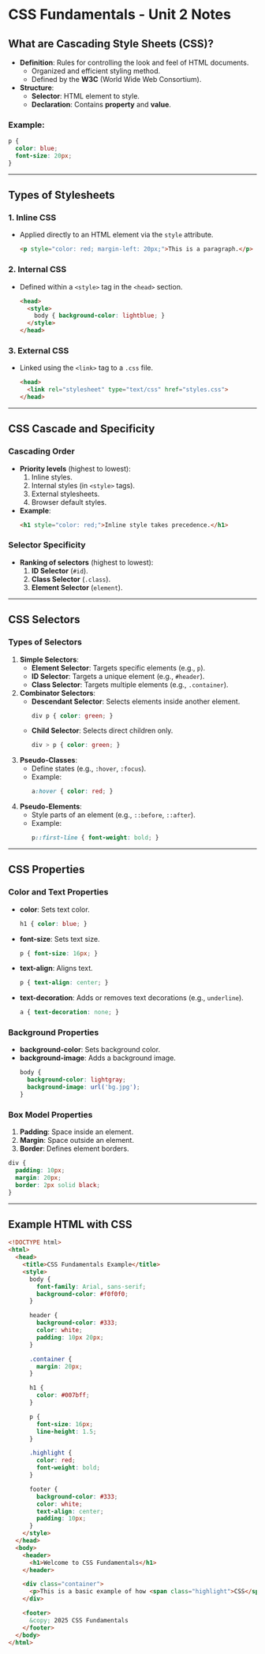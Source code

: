# CSS Fundamentals - Unit 2 Notes

## **What are Cascading Style Sheets (CSS)?**
- **Definition**: Rules for controlling the look and feel of HTML documents.
  - Organized and efficient styling method.
  - Defined by the **W3C** (World Wide Web Consortium).
- **Structure**:
  - **Selector**: HTML element to style.
  - **Declaration**: Contains **property** and **value**.

### **Example**:
```css
p {
  color: blue;
  font-size: 20px;
}
```

---

## **Types of Stylesheets**
### 1. **Inline CSS**
- Applied directly to an HTML element via the `style` attribute.
  ```html
  <p style="color: red; margin-left: 20px;">This is a paragraph.</p>
  ```
### 2. **Internal CSS**
- Defined within a `<style>` tag in the `<head>` section.
  ```html
  <head>
    <style>
      body { background-color: lightblue; }
    </style>
  </head>
  ```
### 3. **External CSS**
- Linked using the `<link>` tag to a `.css` file.
  ```html
  <head>
    <link rel="stylesheet" type="text/css" href="styles.css">
  </head>
  ```

---

## **CSS Cascade and Specificity**
### Cascading Order
- **Priority levels** (highest to lowest):
  1. Inline styles.
  2. Internal styles (in `<style>` tags).
  3. External stylesheets.
  4. Browser default styles.
- **Example**:
  ```html
  <h1 style="color: red;">Inline style takes precedence.</h1>
  ```

### Selector Specificity
- **Ranking of selectors** (highest to lowest):
  1. **ID Selector** (`#id`).
  2. **Class Selector** (`.class`).
  3. **Element Selector** (`element`).

---

## **CSS Selectors**
### Types of Selectors
1. **Simple Selectors**:
   - **Element Selector**: Targets specific elements (e.g., `p`).
   - **ID Selector**: Targets a unique element (e.g., `#header`).
   - **Class Selector**: Targets multiple elements (e.g., `.container`).
2. **Combinator Selectors**:
   - **Descendant Selector**: Selects elements inside another element.
     ```css
     div p { color: green; }
     ```
   - **Child Selector**: Selects direct children only.
     ```css
     div > p { color: green; }
     ```
3. **Pseudo-Classes**:
   - Define states (e.g., `:hover`, `:focus`).
   - Example:
     ```css
     a:hover { color: red; }
     ```
4. **Pseudo-Elements**:
   - Style parts of an element (e.g., `::before`, `::after`).
   - Example:
     ```css
     p::first-line { font-weight: bold; }
     ```

---

## **CSS Properties**
### **Color and Text Properties**
- **color**: Sets text color.
  ```css
  h1 { color: blue; }
  ```
- **font-size**: Sets text size.
  ```css
  p { font-size: 16px; }
  ```
- **text-align**: Aligns text.
  ```css
  p { text-align: center; }
  ```
- **text-decoration**: Adds or removes text decorations (e.g., `underline`).
  ```css
  a { text-decoration: none; }
  ```

### **Background Properties**
- **background-color**: Sets background color.
- **background-image**: Adds a background image.
  ```css
  body {
    background-color: lightgray;
    background-image: url('bg.jpg');
  }
  ```

### **Box Model Properties**
1. **Padding**: Space inside an element.
2. **Margin**: Space outside an element.
3. **Border**: Defines element borders.
  ```css
  div {
    padding: 10px;
    margin: 20px;
    border: 2px solid black;
  }
  ```

---

## **Example HTML with CSS**
```html
<!DOCTYPE html>
<html>
  <head>
    <title>CSS Fundamentals Example</title>
    <style>
      body {
        font-family: Arial, sans-serif;
        background-color: #f0f0f0;
      }

      header {
        background-color: #333;
        color: white;
        padding: 10px 20px;
      }

      .container {
        margin: 20px;
      }

      h1 {
        color: #007bff;
      }

      p {
        font-size: 16px;
        line-height: 1.5;
      }

      .highlight {
        color: red;
        font-weight: bold;
      }

      footer {
        background-color: #333;
        color: white;
        text-align: center;
        padding: 10px;
      }
    </style>
  </head>
  <body>
    <header>
      <h1>Welcome to CSS Fundamentals</h1>
    </header>

    <div class="container">
      <p>This is a basic example of how <span class="highlight">CSS</span> works with HTML.</p>
    </div>

    <footer>
      &copy; 2025 CSS Fundamentals
    </footer>
  </body>
</html>
```
